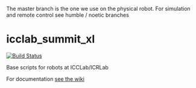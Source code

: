 
The master branch is the one we use on the physical robot.
For simulation and remote control see humble / noetic branches


# icclab_summit_xl
[![Build Status](https://travis-ci.com/icclab/icclab_summit_xl.svg?branch=master)](https://travis-ci.com/icclab/icclab_summit_xl)

Base scripts for robots at ICCLab/ICRLab

For documentation [see the wiki](https://github.com/icclab/icclab_summit_xl/wiki)
